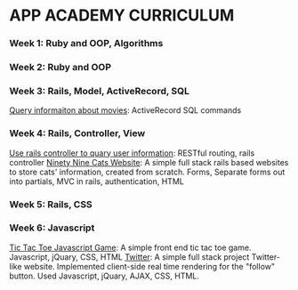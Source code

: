 # APP ACADEMY CURRICULUM

### Week 1: Ruby and OOP, Algorithms

### Week 2: Ruby and OOP

### Week 3: Rails, Model, ActiveRecord, SQL
[Query informaiton about movies](./w3d4/Movie_buff/movie_buff): ActiveRecord SQL commands
### Week 4: Rails, Controller, View
[Use rails controller to quary user information](./w4d1/first_routes): RESTful routing, rails controller
[Ninety Nine Cats Website](./w4d3/ninety_nine_cats_ii): A simple full stack rails based websites to store cats' information, created from scratch. Forms, Separate forms out into partials, MVC in rails, authentication, HTML
### Week 5: Rails, CSS
### Week 6: Javascript
[Tic Tac Toe Javascript Game](./w6d2/tictactoe): A simple front end tic tac toe game. Javascript, jQuary, CSS, HTML
[Twitter](./w6d3/ajaxTwitter): A simple full stack project Twitter-like website. Implemented client-side real time rendering for the "follow" button. Used Javascript, jQuary, AJAX, CSS, HTML.
